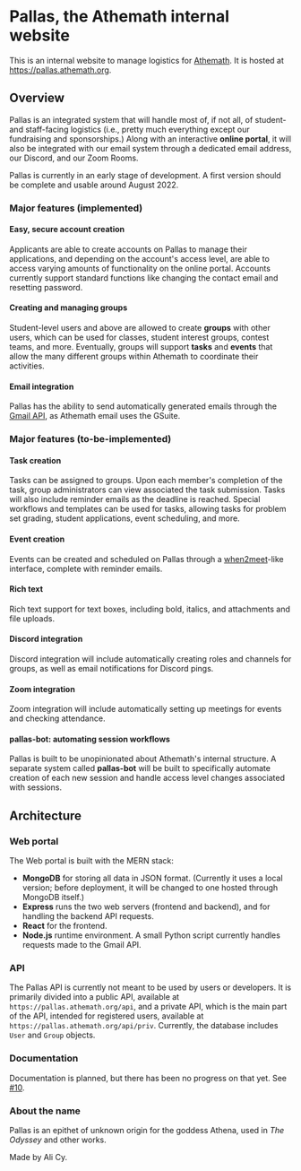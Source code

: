 # Pallas, the Athemath internal website

This is an internal website to manage logistics for [Athemath](https://athemath.org). It is hosted at https://pallas.athemath.org.

## Overview

Pallas is an integrated system that will handle most of, if not all, of student- and staff-facing logistics (i.e., pretty much everything except our fundraising and sponsorships.) Along with an interactive **online portal**, it will also be integrated with our email system through a dedicated email address, our Discord, and our Zoom Rooms.

Pallas is currently in an early stage of development. A first version should be complete and usable around August 2022.

### Major features (implemented)

#### Easy, secure account creation

Applicants are able to create accounts on Pallas to manage their applications, and depending on the account's access level, are able to access varying amounts of functionality on the online portal. Accounts currently support standard functions like changing the contact email and resetting password.

#### Creating and managing groups

Student-level users and above are allowed to create **groups** with other users, which can be used for classes, student interest groups, contest teams, and more. Eventually, groups will support **tasks** and **events** that allow the many different groups within Athemath to coordinate their activities.

#### Email integration

Pallas has the ability to send automatically generated emails through the [Gmail API](https://developers.google.com/gmail/api), as Athemath email uses the GSuite.

### Major features (to-be-implemented)

#### Task creation

Tasks can be assigned to groups. Upon each member's completion of the task, group administrators can view associated the task submission. Tasks will also include reminder emails as the deadline is reached. Special workflows and templates can be used for tasks, allowing tasks for problem set grading, student applications, event scheduling, and more.

#### Event creation

Events can be created and scheduled on Pallas through a [when2meet](https://www.when2meet.com)-like interface, complete with reminder emails.

#### Rich text

Rich text support for text boxes, including bold, italics, and attachments and file uploads.

#### Discord integration

Discord integration will include automatically creating roles and channels for groups, as well as email notifications for Discord pings.

#### Zoom integration

Zoom integration will include automatically setting up meetings for events and checking attendance.

#### pallas-bot: automating session workflows

Pallas is built to be unopinionated about Athemath's internal structure. A separate system called **pallas-bot** will be built to specifically automate creation of each new session and handle access level changes associated with sessions.

## Architecture

### Web portal

The Web portal is built with the MERN stack:
- **MongoDB** for storing all data in JSON format. (Currently it uses a local version; before deployment, it will be changed to one hosted through MongoDB itself.)
- **Express** runs the two web servers (frontend and backend), and for handling the backend API requests.
- **React** for the frontend.
- **Node.js** runtime environment.
A small Python script currently handles requests made to the Gmail API.

### API

The Pallas API is currently not meant to be used by users or developers. It is primarily divided into a public API, available at ``https://pallas.athemath.org/api``, and a private API, which is the main part of the API, intended for registered users, available at ``https://pallas.athemath.org/api/priv``. Currently, the database includes ``User`` and ``Group`` objects.

### Documentation

Documentation is planned, but there has been no progress on that yet. See [#10](/../../issues/10).

### About the name

Pallas is an epithet of unknown origin for the goddess Athena, used in _The Odyssey_ and other works.

Made by Ali Cy.
